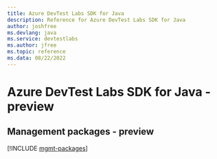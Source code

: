 ```yaml
---
title: Azure DevTest Labs SDK for Java
description: Reference for Azure DevTest Labs SDK for Java
author: joshfree
ms.devlang: java
ms.service: devtestlabs
ms.author: jfree
ms.topic: reference
ms.data: 08/22/2022
---
```

# Azure DevTest Labs SDK for Java - preview

## Management packages - preview
[!INCLUDE [mgmt-packages](devtest-labs-mgmt-index.md)]